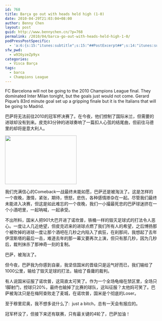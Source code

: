 ```yaml
---
id: 768
title: Barça go out with heads held high (1-0)
date: 2010-04-29T21:03:04+08:00
author: Benny Chen
layout: post
guid: http://www.bennychen.cn/?p=768
permalink: /2010/04/barca-go-out-with-heads-held-high-1-0/
podPressPostSpecific:
  - 'a:6:{s:15:"itunes:subtitle";s:15:"##PostExcerpt##";s:14:"itunes:summary";s:15:"##PostExcerpt##";s:15:"itunes:keywords";s:17:"##WordPressCats##";s:13:"itunes:author";s:10:"##Global##";s:15:"itunes:explicit";s:7:"Default";s:12:"itunes:block";s:7:"Default";}'
sfw_pwd:
  - w9I6yzeZp9yx
categories:
  - Visca Barça
tags:
  - barca
  - Champions League
---
```

FC Barcelona will not be going to the 2010 Champions League final. They dominated Inter Milan tonight, but the goals just would not come. Gerard Pique’s 83rd minute goal set up a gripping finale but it is the Italians that will be going to Madrid.

巴萨将无法前往2010的冠军杯决赛了。在今夜，他们控制了国际米兰，但需要的进球却没有到来。皮克83分钟的进球奏响了一篇扣人心弦的结尾曲，但前往马德里的却将是意大利人。

<p style="text-align: left;">
  <a href="http://www.bennychen.cn/wp-content/uploads/2010/04.jpg" class="highslide-image" onclick="return hs.expand(this);"><img class="size-full wp-image-769  aligncenter" title="barca1_0Inter" src="http://www.bennychen.cn/wp-content/uploads/2010/04/jpg" alt="" width="237" height="161" /></a>
</p>

<p style="text-align: left;">
  我们充满信心的Comeback一战最终未能如愿，巴萨还是被淘汰了。这是怎样的一个夜晚，激情，紧张，期待，愤怒，悲伤，各种感情掺杂在一起。尽管我们最终未能进入决赛，但这是如此难忘的一个夜晚，我们一小撮最死忠的巴萨球迷挤在一个小酒吧里，一起呐喊，一起承受。
</p>

<p style="text-align: left;">
  不出所料，国米人把901大巴开进了诺坎普，铁桶一样的毁灭足球式的打法令人恶心。一度让人几近绝望，但皮克迟来的进球点燃了我们所有人的希望，之后博扬那个被吹掉的进球一度让那个酒吧在几秒之内陷入了疯狂，在刹那间，我想起了去年伊涅斯塔的最后一击，难道去年的那一幕又要再次上演，但只有那几秒，因为几秒后，裁判抹杀了那神奇一刻的复制。
</p>

<p style="text-align: left;">
  巴萨，被淘汰了。
</p>

<p style="text-align: left;">
  但今夜，巴萨我为你感到自豪，我坚信国米的晋级只是运气好而已，我们输给了1000公里，输给了毁灭足球的打法，输给了昏庸的裁判。
</p>

<p style="text-align: left;">
  有人说国米征服了诺坎普，这简直太可笑了。作为一个全场龟缩在禁区里，全场只1脚射门，控球只20%，最终也输掉了比赛的球队，这叫征服？太他妈可笑了。巴萨被淘汰只是在梅阿查败走了麦城，在诺坎普，国米是个彻底的Loser。
</p>

<p style="text-align: left;">
  至于穆里尼奥，我不想多说什么了:  just a bitch，总有一天会有报应的。
</p>

<p style="text-align: left;">
  冠军杯没了，但接下来还有联赛，只有最关键的4轮了，巴萨加油！
</p>